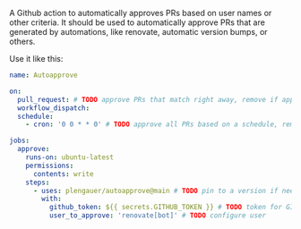 A Github action to automatically approves PRs based on user names or other criteria. It should be used to automatically approve PRs that are generated by automations, like renovate, automatic version bumps, or others.

Use it like this:
```yaml
name: Autoapprove

on:
  pull_request: # TODO approve PRs that match right away, remove if approvals should be issued on a schedule only (see below)
  workflow_dispatch:
  schedule:
    - cron: '0 0 * * 0' # TODO approve all PRs based on a schedule, remove if no schedule intended

jobs:
  approve:
    runs-on: ubuntu-latest
    permissions:
      contents: write
    steps:
      - uses: plengauer/autoapprove@main # TODO pin to a version if needed
        with:
          github_token: ${{ secrets.GITHUB_TOKEN }} # TODO token for GITHUB for the user to approve the PRs with (if a custom token is used that is not the built-in token, set permissions above)
          user_to_approve: 'renovate[bot]' # TODO configure user
```
